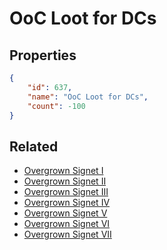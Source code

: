 # OoC Loot for DCs

<no description available>

## Properties

```json
{
    "id": 637,
    "name": "OoC Loot for DCs",
    "count": -100
}
```

## Related

- [Overgrown Signet I](../items/19004-overgrown-signet-i.md)
- [Overgrown Signet II](../items/19005-overgrown-signet-ii.md)
- [Overgrown Signet III](../items/19006-overgrown-signet-iii.md)
- [Overgrown Signet IV](../items/19007-overgrown-signet-iv.md)
- [Overgrown Signet V](../items/19008-overgrown-signet-v.md)
- [Overgrown Signet VI](../items/19009-overgrown-signet-vi.md)
- [Overgrown Signet VII](../items/19010-overgrown-signet-vii.md)


